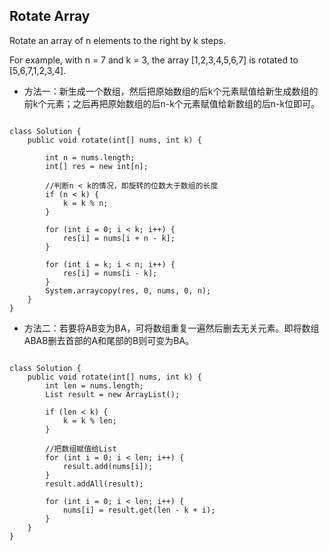 ## Rotate Array

Rotate an array of n elements to the right by k steps.

For example, with n = 7 and k = 3, the array [1,2,3,4,5,6,7] is rotated to [5,6,7,1,2,3,4].


* 方法一：新生成一个数组，然后把原始数组的后k个元素赋值给新生成数组的前k个元素；之后再把原始数组的后n-k个元素赋值给新数组的后n-k位即可。

<pre><code>
class Solution {
    public void rotate(int[] nums, int k) {
        
        int n = nums.length;
        int[] res = new int[n];
        
        //判断n < k的情况，即旋转的位数大于数组的长度
        if (n < k) {                
            k = k % n;
        }
        
        for (int i = 0; i < k; i++) {
            res[i] = nums[i + n - k];
        }
        
        for (int i = k; i < n; i++) {
            res[i] = nums[i - k];
        }
        System.arraycopy(res, 0, nums, 0, n);
    }
}
</code></pre>

* 方法二：若要将AB变为BA，可将数组重复一遍然后删去无关元素。即将数组ABAB删去首部的A和尾部的B则可变为BA。

<pre><code>
class Solution {
    public void rotate(int[] nums, int k) {
        int len = nums.length;
        List<Integer> result = new ArrayList<Integer>();
        
        if (len < k) {
            k = k % len;
        }
       
        //把数组赋值给List
        for (int i = 0; i < len; i++) {
            result.add(nums[i]);
        }
        result.addAll(result);
        
        for (int i = 0; i < len; i++) {
            nums[i] = result.get(len - k + i);
        }
    }
}
</code></pre>